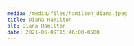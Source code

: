 ```yaml
---
media: /media/files/hamilton_diana.jpeg
title: Diana Hamilton
alt: Diana Hamilton
date: 2021-06-09T15:46:00-0500
---
```

